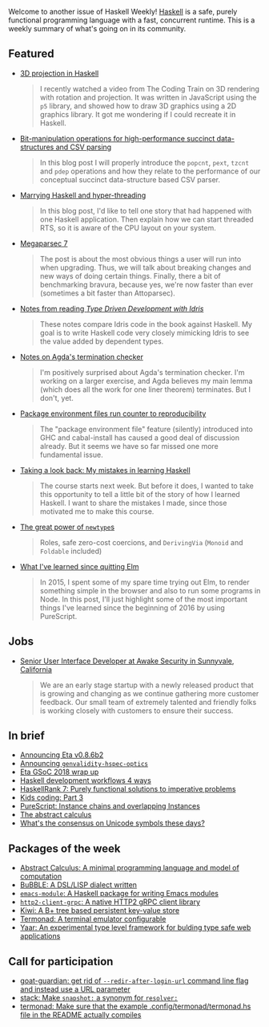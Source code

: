 Welcome to another issue of Haskell Weekly!
[Haskell](https://www.haskell.org) is a safe, purely functional programming language with a fast, concurrent runtime.
This is a weekly summary of what's going on in its community.

## Featured

-   [3D projection in Haskell](https://henningtonko.github.io./3D-Projection-In-Haskell/)

    > I recently watched a video from The Coding Train on 3D rendering with rotation and projection. It was written in JavaScript using the `p5` library, and showed how to draw 3D graphics using a 2D graphics library. It got me wondering if I could recreate it in Haskell.

-   [Bit-manipulation operations for high-performance succinct data-structures and CSV parsing](https://haskell-works.github.io/posts/2018-08-22-pdep-and-pext-bit-manipulation-functions.html)

    > In this blog post I will properly introduce the `popcnt`, `pext`, `tzcnt` and `pdep` operations and how they relate to the performance of our conceptual succinct data-structure based CSV parser.

-   [Marrying Haskell and hyper-threading](https://qnikst.github.io/posts/2018-08-23-ht-no-more.html)

    > In this blog post, I'd like to tell one story that had happened with one Haskell application. Then explain how we can start threaded RTS, so it is aware of the CPU layout on your system.

-   [Megaparsec 7](https://markkarpov.com/post/megaparsec-7.html)

    > The post is about the most obvious things a user will run into when upgrading. Thus, we will talk about breaking changes and new ways of doing certain things. Finally, there a bit of benchmarking bravura, because yes, we're now faster than ever (sometimes a bit faster than Attoparsec).

-   [Notes from reading *Type Driven Development with Idris*](https://github.com/rpeszek/IdrisTddNotes/wiki/Home/f0bc51f3868dedee3d6cdbeee3a89f1e411d6711)

    > These notes compare Idris code in the book against Haskell. My goal is to write Haskell code very closely mimicking Idris to see the value added by dependent types.

-   [Notes on Agda's termination checker](http://oleg.fi/gists/posts/2018-08-29-agda-termination-checker.html)

    > I'm positively surprised about Agda's termination checker. I'm working on a larger exercise, and Agda believes my main lemma (which does all the work for one liner theorem) terminates. But I don't, yet.

-   [Package environment files run counter to reproducibility](https://hexagoxel.de/postsforpublish/posts/2018-08-25-ghc-pkg-env-misfeature.html)

    > The "package environment file" feature (silently) introduced into GHC and cabal-install has caused a good deal of discussion already. But it seems we have so far missed one more fundamental issue.

-   [Taking a look back: My mistakes in learning Haskell](https://mmhaskell.com/blog/2018/8/27/taking-a-look-back-my-mistakes-in-learning-haskell)

    > The course starts next week. But before it does, I wanted to take this opportunity to tell a little bit of the story of how I learned Haskell. I want to share the mistakes I made, since those motivated me to make this course.

-   [The great power of `newtype`s](https://speakerdeck.com/konn/the-great-power-of-newtypes)

    > Roles, safe zero-cost coercions, and `DerivingVia` (`Monoid` and `Foldable` included)

-   [What I've learned since quitting Elm](https://qiita.com/kimagure/items/93a42d67a8833f99fe2e)

    > In 2015, I spent some of my spare time trying out Elm, to render something simple in the browser and also to run some programs in Node. In this post, I'll just highlight some of the most important things I've learned since the beginning of 2016 by using PureScript.

## Jobs

-   [Senior User Interface Developer at Awake Security in Sunnyvale, California](https://jobs.lever.co/awake-security/fb9cb1c6-bda8-45d9-ba4b-6d7fb1c41fdc)

    > We are an early stage startup with a newly released product that is growing and changing as we continue gathering more customer feedback. Our small team of extremely talented and friendly folks is working closely with customers to ensure their success.

## In brief

-   [Announcing Eta v0.8.6b2](https://blog.eta-lang.org/announcing-eta-v0-8-6b2-df0398272089)
-   [Announcing `genvalidity-hspec-optics`](https://cs-syd.eu/posts/2018-08-28-genvalidity-hspec-optics)
-   [Eta GSoC 2018 wrap up](https://blog.eta-lang.org/eta-gsoc-2018-wrap-up-fe55426580c2)
-   [Haskell development workflows 4 ways](https://www.fpcomplete.com/blog/2018/08/haskell-development-workflows-4-ways)
-   [HaskellRank 7: Purely functional solutions to imperative problems](https://www.youtube.com/watch?v=NcUNN_tSmyE)
-   [Kids coding: Part 3](https://www.snoyman.com/blog/2018/08/kids-coding-part-3)
-   [PureScript: Instance chains and overlapping Instances](https://liamgoodacre.github.io/purescript/instance/chain/2017/08/18/purescript-instance-chain.html)
-   [The abstract calculus](https://medium.com/@maiavictor/the-abstract-calculus-fe8c46bcf39c)
-   [What's the consensus on Unicode symbols these days?](https://np.reddit.com/r/haskell/comments/9abjn3/whats_the_consensus_on_unicode_symbols_these_days/)

## Packages of the week

-   [Abstract Calculus: A minimal programming language and model of computation](https://github.com/MaiaVictor/abstract-calculus/tree/1b7f25e529deb2fc3b1f2429a566c5c15eada0a8)
-   [BuBBLE: A DSL/LISP dialect written](https://github.com/Ninjacop/BuBBLE/tree/52b1498f9e61299605c5aaee63f77a54b0f8661e)
-   [`emacs-module`: A Haskell package for writing Emacs modules](https://github.com/sergv/emacs-module/tree/cee3dff20f6860904688fe90d8f897e9783f39b7)
-   [`http2-client-grpc`: A native HTTP2 gRPC client library](https://github.com/lucasdicioccio/http2-client-grpc/tree/3f41c70a94f4d0c8aadd380c770f76b88bc1c1a3)
-   [Kiwi: A B+ tree based persistent key-value store](https://github.com/shivansh/kiwi/tree/dbef19778ffaf26f3f2eb37c13f6896262aa4ede)
-   [Termonad: A terminal emulator configurable](https://github.com/cdepillabout/termonad/tree/cb7ba74140ca2aeb5c3d78642ea27602cc86ee6f)
-   [Yaar: An experimental type level framework for bulding type safe web applications](https://bitbucket.org/sras/yaar/src/cdb544b6c77f)

## Call for participation

-   [goat-guardian: get rid of `--redir-after-login-url` command line flag and instead use a URL parameter](https://github.com/arow-oss/goat-guardian/issues/25)
-   [stack: Make `snapshot:` a synonym for `resolver:`](https://github.com/commercialhaskell/stack/issues/4256)
-   [termonad: Make sure that the example .config/termonad/termonad.hs file in the README actually compiles](https://github.com/cdepillabout/termonad/issues/14)
